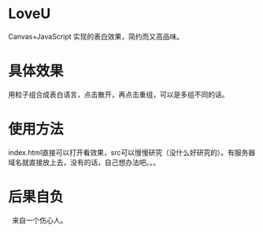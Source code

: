 # LoveU

Canvas+JavaScript 实现的表白效果，简约而又高品味。

# 具体效果

用粒子组合成表白语言，点击散开，再点击重组，可以是多组不同的话。

# 使用方法

index.html直接可以打开看效果，src可以慢慢研究（没什么好研究的）。有服务器域名就直接放上去，没有的话，自己想办法吧。。。
 
# 后果自负
 
来自一个伤心人。
 
